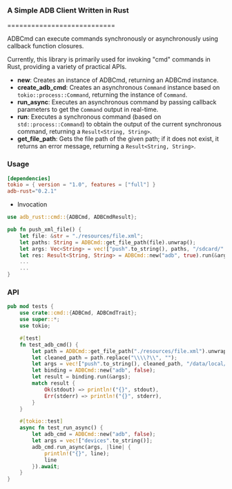 ### A Simple ADB Client Written in Rust
===========================

ADBCmd can execute commands synchronously or asynchronously using callback function closures.

Currently, this library is primarily used for invoking "cmd" commands in Rust, providing a variety of practical APIs.
- **new**: Creates an instance of ADBCmd, returning an ADBCmd instance.
- **create_adb_cmd**: Creates an asynchronous `Command` instance based on `tokio::process::Command`, returning the instance of `Command`.
- **run_async**: Executes an asynchronous command by passing callback parameters to get the `Command` output in real-time.
- **run**: Executes a synchronous command (based on `std::process::Command`) to obtain the output of the current synchronous command, returning a `Result<String, String>`.
- **get_file_path**: Gets the file path of the given path; if it does not exist, it returns an error message, returning a `Result<String, String>`.

### Usage
```toml
[dependencies]
tokio = { version = "1.0", features = ["full"] }
adb-rust="0.2.1"
```
- Invocation
```rust
use adb_rust::cmd::{ADBCmd, ADBCmdResult};

pub fn push_xml_file() {
    let file: &str = "./resources/file.xml";
    let paths: String = ADBCmd::get_file_path(file).unwrap();
    let args: Vec<String> = vec!["push".to_string(), paths, "/sdcard/".to_string()];
    let res: Result<String, String> = ADBCmd::new("adb", true).run(&args);
    ...
    ...        
}
```

### API

```rust
pub mod tests {
    use crate::cmd::{ADBCmd, ADBCmdTrait};
    use super::*;
    use tokio;

    #[test]
    fn test_adb_cmd() {
        let path = ADBCmd::get_file_path("./resources/file.xml").unwrap();
        let cleaned_path = path.replace("\\\\?\\", "");
        let args = vec!["push".to_string(), cleaned_path, "/data/local/tmp/".to_string()];
        let binding = ADBCmd::new("adb", false);
        let result = binding.run(&args);
        match result {
            Ok(stdout) => println!("{}", stdout),
            Err(stderr) => println!("{}", stderr),
        }
    }

    #[tokio::test]
    async fn test_run_async() {
        let adb_cmd = ADBCmd::new("adb", false);
        let args = vec!["devices".to_string()];
        adb_cmd.run_async(args, |line| {
            println!("{}", line);
            line
        }).await;
    }
}
```